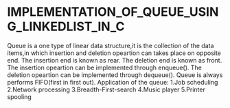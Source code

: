 # IMPLEMENTATION_OF_QUEUE_USING_LINKEDLIST_IN_C
Queue is a one type of linear data structure,it is the collection of the data items,in which insertion and deletion opeartion can takes place on opposite end.
The insertion end is known as rear.
The deletion end is known as front.
The insertion opeartion can be implemented through enqueue().
The deletion opeartion can be implemented through dequeue(). 
Queue is always performs FIFO(first in first out). 
Application of the queue: 
1.Job scheduling 
2.Network processing
3.Breadth-First-search
4.Music player
5.Printer spooling
